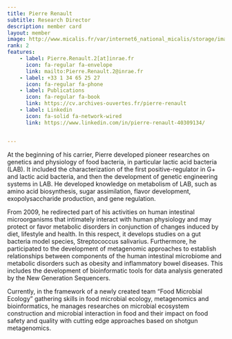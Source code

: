```yaml
---
title: Pierre Renault
subtitle: Research Director 
description: member card
layout: member
image: http://www.micalis.fr/var/internet6_national_micalis/storage/images/poles-et-equipes/pole-ecosystemes-alimentaires-et-digestifs/ecologie-microbienne-des-aliments-marie-christine-champomier-verges/membres-de-l-equipe/pierre-renault/44209-3-fre-FR/Pierre-Renault_inra_image.jpg
rank: 2
features:
    - label: Pierre.Renault.2[at]inrae.fr
      icon: fa-regular fa-envelope
      link: mailto:Pierre.Renault.2@inrae.fr
    - label: +33 1 34 65 25 27
      icon: fa-regular fa-phone
    - label: Publications
      icon: fa-regular fa-book
      link: https://cv.archives-ouvertes.fr/pierre-renault
    - label: Linkedin
      icon: fa-solid fa-network-wired
      link: https://www.linkedin.com/in/pierre-renault-40309134/


---
```


At the beginning of his carrier, Pierre developed pioneer researches on genetics and physiology of food bacteria, in particular lactic acid bacteria (LAB). It included the characterization of the first positive-regulator in G+ and lactic acid bacteria, and then the development of genetic engineering systems in LAB. He developed knowledge on metabolism of LAB, such as amino acid biosynthesis, sugar assimilation, flavor development, exopolysaccharide production, and gene regulation. 

From 2009, he redirected part of his activities on human intestinal microorganisms that intimately interact with human physiology and may protect or favor metabolic disorders in conjunction of changes induced by diet, lifestyle and health. In this respect, it develops studies on a gut bacteria model species, Streptococcus salivarius. Furthermore, he participated to the development of metagenomic approaches to establish relationships between components of the human intestinal microbiome and metabolic disorders such as obesity and inflammatory bowel diseases. This includes the development of bioinformatic tools for data analysis generated by the New Generation Sequencers.

Currently, in the framework of a newly created team “Food Microbial Ecology” gathering skills in food microbial ecology, metagenomics and bioinformatics, he manages researches on microbial ecosystem construction and microbial interaction in food and their impact on food safety and quality with cutting edge approaches based on shotgun metagenomics.

